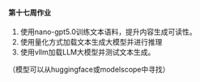 #### 第十七周作业

1. 使用nano-gpt5.0训练文本语料，提升内容生成可读性。
2. 使用量化方式加载文本生成大模型并进行推理
3. 使用vllm加载LLM大模型并测试文本生成。

（模型可以从huggingface或modelscope中寻找）

